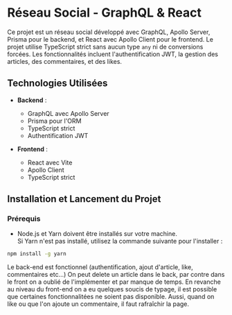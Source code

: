 # Réseau Social - GraphQL & React

Ce projet est un réseau social développé avec GraphQL, Apollo Server, Prisma pour le backend, et React avec Apollo Client pour le frontend. Le projet utilise TypeScript strict sans aucun type `any` ni de conversions forcées. Les fonctionnalités incluent l'authentification JWT, la gestion des articles, des commentaires, et des likes.

## Technologies Utilisées

- **Backend** :
  - GraphQL avec Apollo Server
  - Prisma pour l'ORM
  - TypeScript strict
  - Authentification JWT

- **Frontend** :
  - React avec Vite
  - Apollo Client
  - TypeScript strict

## Installation et Lancement du Projet

### Prérequis

- Node.js et Yarn doivent être installés sur votre machine.  
  Si Yarn n'est pas installé, utilisez la commande suivante pour l'installer :

```bash
npm install -g yarn
```

Le back-end est fonctionnel (authentification, ajout d'article, like, commentaires etc...)
On peut delete un article dans le back, par contre dans le front on a oublié de l'implémenter et par manque de temps.
En revanche au niveau du front-end on a eu quelques soucis de typage, il est possible que certaines fonctionnalitées ne soient pas disponible.
Aussi, quand on like ou que l'on ajoute un commentaire, il faut rafraîchir la page.
